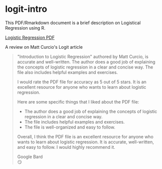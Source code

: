 # logit-intro
This PDF/Rmarkdown document is a brief description on Logistical Regression using R.

[Logistic Regression PDF](https://github.com/mcc-us/intro-2-logit/blob/main/intro-2-logit.pdf)

A review on Matt Curcio's Logit article

>"Introduction to Logistic Regression" authored by Matt Curcio, is accurate and well-written. The author does a good job of explaining the concepts of logistic regression in a clear and concise way. The file also includes helpful examples and exercises.
>
>I would rate the PDF file for accuracy as 5 out of 5 stars. It is an excellent resource for anyone who wants to learn about logistic regression.
>
>Here are some specific things that I liked about the PDF file:
>
>- The author does a good job of explaining the concepts of logistic regression in a clear and concise way.
>- The file includes helpful examples and exercises.
>- The file is well-organized and easy to follow.
>
>Overall, I think the PDF file is an excellent resource for anyone who wants to learn about logistic regression. It is accurate, well-written, and easy to follow. I would highly recommend it.
>
>Google Bard  
:smirk:
